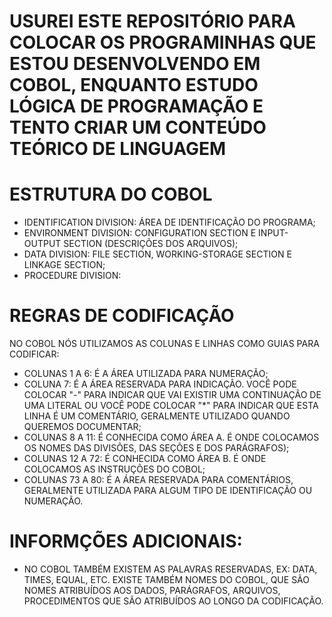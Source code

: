 # USUREI ESTE REPOSITÓRIO PARA COLOCAR OS PROGRAMINHAS QUE ESTOU DESENVOLVENDO EM COBOL, ENQUANTO ESTUDO LÓGICA DE PROGRAMAÇÃO E TENTO CRIAR UM CONTEÚDO TEÓRICO DE LINGUAGEM #

# ESTRUTURA DO COBOL #

- IDENTIFICATION DIVISION: ÁREA DE IDENTIFICAÇÃO DO PROGRAMA;
- ENVIRONMENT DIVISION: CONFIGURATION SECTION E INPUT-OUTPUT SECTION (DESCRIÇÕES DOS ARQUIVOS);
- DATA DIVISION: FILE SECTION, WORKING-STORAGE SECTION E LINKAGE SECTION;
- PROCEDURE DIVISION: 

# REGRAS DE CODIFICAÇÃO #
NO COBOL NÓS UTILIZAMOS AS COLUNAS E LINHAS COMO GUIAS PARA CODIFICAR:

- COLUNAS 1 A 6: É A ÁREA UTILIZADA PARA NUMERAÇÃO; 
- COLUNA 7: É A ÁREA RESERVADA PARA INDICAÇÃO. VOCÊ PODE COLOCAR "-" PARA INDICAR QUE VAI EXISTIR UMA CONTINUAÇÃO DE UMA LITERAL OU VOCÊ PODE COLOCAR "*" PARA INDICAR QUE ESTA LINHA É UM COMENTÁRIO, GERALMENTE UTILIZADO QUANDO QUEREMOS DOCUMENTAR;
- COLUNAS 8 A 11: É CONHECIDA COMO ÁREA A. É ONDE COLOCAMOS OS NOMES DAS DIVISÕES, DAS SEÇÕES E DOS PARÁGRAFOS);
- COLUNAS 12 A 72: É CONHECIDA COMO ÁREA B. É ONDE COLOCAMOS AS INSTRUÇÕES DO COBOL;
- COLUNAS 73 A 80: É A ÁREA RESERVADA PARA COMENTÁRIOS, GERALMENTE UTILIZADA PARA ALGUM TIPO DE IDENTIFICAÇÃO OU NUMERAÇÃO.

# INFORMÇÕES ADICIONAIS: #

- NO COBOL TAMBÉM EXISTEM AS PALAVRAS RESERVADAS, EX: DATA, TIMES, EQUAL, ETC. EXISTE TAMBÉM NOMES DO COBOL, QUE SÃO NOMES ATRIBUÍDOS AOS DADOS, PARÁGRAFOS, ARQUIVOS, PROCEDIMENTOS QUE SÃO ATRIBUÍDOS AO LONGO DA CODIFICAÇÃO. 
